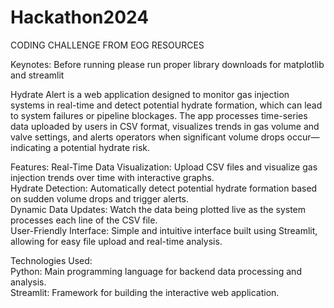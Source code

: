 # Hackathon2024
CODING CHALLENGE FROM EOG RESOURCES

Keynotes: Before running please run proper library downloads for matplotlib and streamlit    

Hydrate Alert is a web application designed to monitor gas injection systems in real-time and detect potential hydrate formation, which can lead to system failures or pipeline blockages. The app processes time-series data uploaded by users in CSV format, visualizes trends in gas volume and valve settings, and alerts operators when significant volume drops occur—indicating a potential hydrate risk.    

Features:
Real-Time Data Visualization: Upload CSV files and visualize gas injection trends over time with interactive graphs.    
Hydrate Detection: Automatically detect potential hydrate formation based on sudden volume drops and trigger alerts.    
Dynamic Data Updates: Watch the data being plotted live as the system processes each line of the CSV file.    
User-Friendly Interface: Simple and intuitive interface built using Streamlit, allowing for easy file upload and real-time analysis.    

Technologies Used:    
Python: Main programming language for backend data processing and analysis.    
Streamlit: Framework for building the interactive web application.
